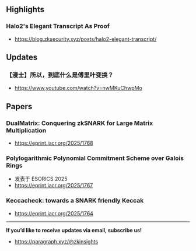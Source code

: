 ## Highlights
### Halo2's Elegant Transcript As Proof
- <https://blog.zksecurity.xyz/posts/halo2-elegant-transcript/>
## Updates
### 【漫士】所以，到底什么是傅里叶变换？
- <https://www.youtube.com/watch?v=nwMKuChwpMo>

## Papers
### DualMatrix: Conquering zkSNARK for Large Matrix Multiplication
- <https://eprint.iacr.org/2025/1768>

### Polylogarithmic Polynomial Commitment Scheme over Galois Rings
- 发表于 ESORICS 2025
- <https://eprint.iacr.org/2025/1767>

### Keccacheck: towards a SNARK friendly Keccak
- <https://eprint.iacr.org/2025/1764>

---
**If you’d like to receive updates via email, subscribe us!**

- <https://paragraph.xyz/@zkinsights>
